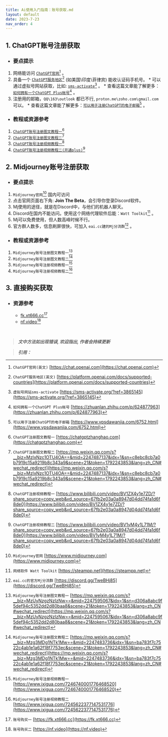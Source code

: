 ```yaml
---
title: Ai使用入门指南：账号获取.md
layout: default
date: 2023-7-23
nav_order: 4
---
```

## 1. ChatGPT账号注册获取
* ### 要点提示
1. 网络能访问 [`ChatGPT官网`](https://chat.openai.com)[^1] 。
2. 具备一个 [`ChatGPT服务地区`]( https://platform.openai.com/docs/supported-countries)[^2] (如美国\印度\菲律宾) 能收认证码手机号。
		* 可以通过虚拟号网站获取，比如: [`sms-activate`](https://sms-activate.org/?ref=3865145)[^3] 。
		* 查看这篇文章能了解更多：[`如何拥有一个ChatGPT Plus帐号`](https://zhuanlan.zhihu.com/p/624877963)[^4] 。
3. 注册用的邮箱，`QQ\163\outlook` 都已不行, `proton.me\zoho.com\gmail.com` 可以。
		* 查看这篇文章能了解更多：[`可以用于注册ChatGPT的电子邮箱`](https://www.vpsdawanjia.com/6752.html)[^5] 。

* ###  教程或资源参考
1. [`ChatGPT账号注册图文教程一`](https://chatgptzhanghao.com)[^6]
2. [`ChatGPT账号注册图文教程二`](https://mp.weixin.qq.com/s?__biz=MzIxNzc1OTU4OA==&mid=2247487137&idx=1&sn=c8ebc8cb7a0b7919c15a9219b8c343a9&scene=21&token=1792243853&lang=zh_CN#wechat_redirect)[^7]
3. [`ChatGPT账号注册视频教程一`](https://www.bilibili.com/video/BV1ZX4y1e7ZD/?share_source=copy_web&vd_source=67fb2e03a0a8947d04dd74fa1d6f8de0)[^8]
4. [`ChatGPT账号注册视频教程二(开通plus)`](https://www.bilibili.com/video/BV1yM4y1L71M/?share_source=copy_web&vd_source=67fb2e03a0a8947d04dd74fa1d6f8de0)[^9]


## 2. Midjourney账号注册获取
* ### 要点提示
1. `Midjourney官网`[^10] 国内可访问
2. 点击官网页面右下角: **Join The Beta**，会引导你登录Discord软件。
3. Mj使用的途径，就是在Discord中，与他们的机器人聊天。
4. Discord在国内不能访问。使用这个网络代理软件后能：`Watt Toolkit`[^11] 。
5. Mj可以免费使用，但人数高峰时候不行。
6. 官方群人数多，信息刷屏很快，可加入 `eai.cc建的Mj分流群`[^12] 。

* ### 教程或资源参考
1. `Midjourney账号注册图文教程一`[^13]
2. `Midjourney账号注册图文教程二`[^14]
3. `Midjourney账号注册视频教程一`[^15]
4. `Midjourney账号注册视频教程二`[^16]

## 3. 直接购买获取

* ### 资源参考

  * [fk.xt666.cc](https://fk.xt666.cc)[^17]
  * [nf.video](https://nf.video)[^18]

<br>

> **_文中方法如出现错误, 欢迎指出, 作者会持续更新_**

> **_引用：_**

[^1]: `ChatGPT官网(英文)` [https://chat.openai.com](https://chat.openai.com)
[^2]: `ChatGPT服务地区(英文)` [https://platform.openai.com/docs/supported-countries](https://platform.openai.com/docs/supported-countries)
[^3]: `虚拟号网站sms-activate` [https://sms-activate.org/?ref=3865145](https://sms-activate.org/?ref=3865145)
[^4]: `如何拥有一个ChatGPT Plus帐号` [https://zhuanlan.zhihu.com/p/624877963](https://zhuanlan.zhihu.com/p/624877963)
[^5]: `可以用于注册ChatGPT的电子邮箱` [https://www.vpsdawanjia.com/6752.html](https://www.vpsdawanjia.com/6752.html)
[^6]: `ChatGPT注册图文教程一` [https://chatgptzhanghao.com](https://chatgptzhanghao.com)
[^7]: `ChatGPT注册图文教程二` [https://mp.weixin.qq.com/s?__biz=MzIxNzc1OTU4OA==&mid=2247487137&idx=1&sn=c8ebc8cb7a0b7919c15a9219b8c343a9&scene=21&token=1792243853&lang=zh_CN#wechat_redirect](https://mp.weixin.qq.com/s?__biz=MzIxNzc1OTU4OA==&mid=2247487137&idx=1&sn=c8ebc8cb7a0b7919c15a9219b8c343a9&scene=21&token=1792243853&lang=zh_CN#wechat_redirect)
[^8]: `ChatGPT注册视频教程一`  [https://www.bilibili.com/video/BV1ZX4y1e7ZD/?share_source=copy_web&vd_source=67fb2e03a0a8947d04dd74fa1d6f8de0](https://www.bilibili.com/video/BV1ZX4y1e7ZD/?share_source=copy_web&vd_source=67fb2e03a0a8947d04dd74fa1d6f8de0)
[^9]: `ChatGPT注册视频教程二` [https://www.bilibili.com/video/BV1yM4y1L71M/?share_source=copy_web&vd_source=67fb2e03a0a8947d04dd74fa1d6f8de0](https://www.bilibili.com/video/BV1yM4y1L71M/?share_source=copy_web&vd_source=67fb2e03a0a8947d04dd74fa1d6f8de0)
[^10]: `Midjourney官网` [https://www.midjourney.com](https://www.midjourney.com)
[^11]: `网络软件 Watt Toolkit` [https://steampp.net](https://steampp.net)
[^12]: `eai.cc的官方Mj分流群` [https://discord.gg/TweBHj85](https://discord.gg/TweBHj85)
[^13]: `Midjourney账号注册图文教程一` [https://mp.weixin.qq.com/s?__biz=MzUyNzgzNzIzNw==&mid=2247595067&idx=1&sn=d306a8abc9f5def94c5352dd2d80baa8&scene=21&token=1792243853&lang=zh_CN#wechat_redirect](https://mp.weixin.qq.com/s?__biz=MzUyNzgzNzIzNw==&mid=2247595067&idx=1&sn=d306a8abc9f5def94c5352dd2d80baa8&scene=21&token=1792243853&lang=zh_CN#wechat_redirect)
[^14]: `Midjourney账号注册图文教程二` [https://mp.weixin.qq.com/s?__biz=Mzg3MDg1NTk1Mw==&mid=2247483736&idx=1&sn=ba783f7c7522c4ab1e1a62f18f7753ec&scene=21&token=1792243853&lang=zh_CN#wechat_redirect](https://mp.weixin.qq.com/s?__biz=Mzg3MDg1NTk1Mw==&mid=2247483736&idx=1&sn=ba783f7c7522c4ab1e1a62f18f7753ec&scene=21&token=1792243853&lang=zh_CN#wechat_redirect)
[^15]: `Midjourney账号注册视频教程一` [https://www.ixigua.com/7246740001776468520](https://www.ixigua.com/7246740001776468520)
[^16]: `Midjourney账号注册视频教程二` [https://www.ixigua.com/7245622377147531776](https://www.ixigua.com/7245622377147531776)
[^17]: `账号购买一` [https://fk.xt666.cc](https://fk.xt666.cc)
[^18]: `账号购买二` [https://nf.video](https://nf.video)

